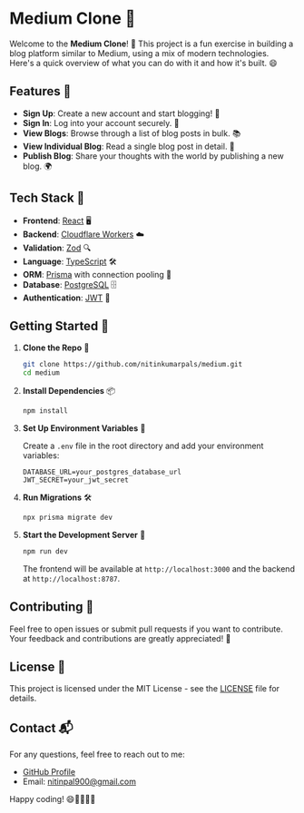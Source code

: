 # Medium Clone 📝

Welcome to the **Medium Clone**! 🚀 This project is a fun exercise in building a blog platform similar to Medium, using a mix of modern technologies. Here's a quick overview of what you can do with it and how it's built. 😄

## Features 🌟

- **Sign Up**: Create a new account and start blogging! 📝
- **Sign In**: Log into your account securely. 🔐
- **View Blogs**: Browse through a list of blog posts in bulk. 📚
- **View Individual Blog**: Read a single blog post in detail. 📖
- **Publish Blog**: Share your thoughts with the world by publishing a new blog. 🌍

## Tech Stack 🚀

- **Frontend**: [React](https://reactjs.org/) 🖥️
- **Backend**: [Cloudflare Workers](https://developers.cloudflare.com/workers/) ☁️
- **Validation**: [Zod](https://github.com/colinhacks/zod) 🔍
- **Language**: [TypeScript](https://www.typescriptlang.org/) 🛠️
- **ORM**: [Prisma](https://www.prisma.io/) with connection pooling 💾
- **Database**: [PostgreSQL](https://www.postgresql.org/) 🗄️
- **Authentication**: [JWT](https://jwt.io/) 🔑

## Getting Started 🚀

1. **Clone the Repo** 🧩

    ```bash
    git clone https://github.com/nitinkumarpals/medium.git
    cd medium
    ```

2. **Install Dependencies** 📦

    ```bash
    npm install
    ```

3. **Set Up Environment Variables** 🔧

    Create a `.env` file in the root directory and add your environment variables:

    ```dotenv
    DATABASE_URL=your_postgres_database_url
    JWT_SECRET=your_jwt_secret
    ```

4. **Run Migrations** 🛠️

    ```bash
    npx prisma migrate dev
    ```

5. **Start the Development Server** 🚀

    ```bash
    npm run dev
    ```

    The frontend will be available at `http://localhost:3000` and the backend at `http://localhost:8787`.

## Contributing 🤝

Feel free to open issues or submit pull requests if you want to contribute. Your feedback and contributions are greatly appreciated! 🙌

## License 📄

This project is licensed under the MIT License - see the [LICENSE](LICENSE) file for details.

## Contact 📬

For any questions, feel free to reach out to me:

- [GitHub Profile](https://github.com/nitinkumarpals)
- Email: [nitinpal900@gmail.com](mailto:nitinpal900@gmail.com)

Happy coding! 😄👨‍💻👩‍💻

